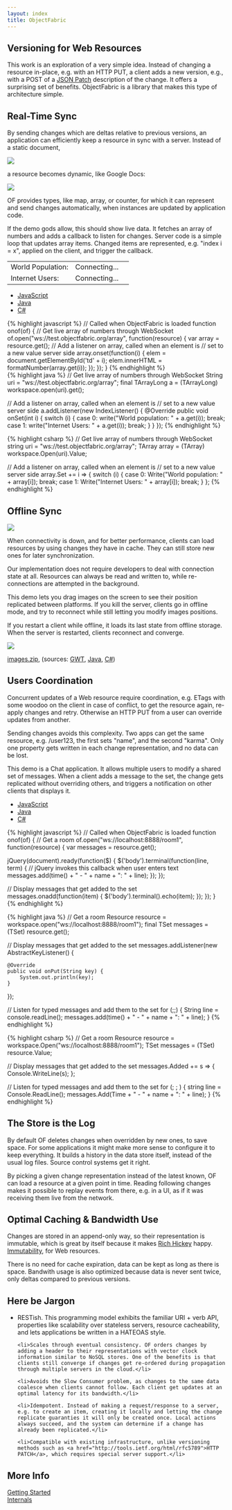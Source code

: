 ```yaml
---
layout: index
title: ObjectFabric
---
```


## Versioning for Web Resources

This work is an exploration of a very simple idea. Instead of changing a resource in-place, e.g. with an HTTP PUT, a client adds a new version, e.g., with a POST of a [JSON Patch](http://tools.ietf.org/html/draft-ietf-appsawg-json-patch-03) description of the change. It offers a surprising set of benefits. ObjectFabric is a library that makes this type of architecture simple.

## Real-Time Sync

By sending changes which are deltas relative to previous versions, an application can efficiently keep a resource in sync with a server. Instead of a static document,

<img class="rest" src="/images/rest.png"/>

a resource becomes dynamic, like Google Docs:

<img class="real-time" src="/images/real-time.png"/>

OF provides types, like map, array, or counter, for which it can represent and send changes automatically, when instances are updated by application code.

If the demo gods allow, this should show live data. It fetches an array of numbers and adds a callback to listen for changes. Server code is a simple loop that updates array items. Changed items are represented, e.g. "index i = x", applied on the client, and trigger the callback.

<table>
  <tr>
    <td class="demo">World Population:</td>
    <td class="demo" id='td0'>Connecting...</td>
    <td></td>
  </tr>
  <tr>
    <td class="demo">Internet Users:</td>
    <td class="demo" id='td1'>Connecting...</td>
    <td></td>
  </tr>
</table>

<div id="array">
<ul>
    <li><a href="#array-1">JavaScript</a></li>
    <li><a href="#array-2">Java</a></li>
    <li><a href="#array-3">C#</a></li>
</ul>

<div id="array-1">
{% highlight javascript %}
// Called when ObjectFabric is loaded
function onof(of) {
  // Get live array of numbers through WebSocket
  of.open("ws://test.objectfabric.org/array", function(resource) {
    var array = resource.get();
    // Add a listener on array, called when an element is
    // set to a new value server side
    array.onset(function(i) {
      elem = document.getElementById('td' + i);
      elem.innerHTML = formatNumber(array.get(i));
    });
  });
}
{% endhighlight %}
</div>

<div id="array-2">
{% highlight java %}
// Get live array of numbers through WebSocket
String uri = "ws://test.objectfabric.org/array";
final TArrayLong a = (TArrayLong) workspace.open(uri).get();

// Add a listener on array, called when an element is
// set to a new value server side
a.addListener(new IndexListener() {
    @Override
    public void onSet(int i) {
        switch (i) {
            case 0:
                write("World population: " + a.get(i));
                break;
            case 1:
                write("Internet Users: " + a.get(i));
                break;
        }
    }
});
{% endhighlight %}
</div>

<div id="array-3">
{% highlight csharp %}
// Get live array of numbers through WebSocket
string uri = "ws://test.objectfabric.org/array";
TArray<long> array = (TArray<long>) workspace.Open(uri).Value;

// Add a listener on array, called when an element is
// set to a new value server side
array.Set += i =>
{
    switch (i)
    {
        case 0:
            Write("World population: " + array[i]);
            break;
        case 1:
            Write("Internet Users: " + array[i]);
            break;
    }
};
{% endhighlight %}
</div>
</div>

## Offline Sync

<img class="offline" src='/images/offline.png'/>

When connectivity is down, and for better performance, clients can load resources by using changes they have in cache. They can still store new ones for later synchronization.

Our implementation does not require developers to deal with connection state at all. Resources can always be read and written to, while re-connections are attempted in the background.

This demo lets you drag images on the screen to see their position replicated between platforms. If you kill the server, clients go in offline mode, and try to reconnect while still letting you modify images positions.

If you restart a client while offline, it loads its last state from offline storage. When the server is restarted, clients reconnect and converge.

<img class="images" src="/images/images.png"/>

[images.zip](https://github.com/downloads/objectfabric/objectfabric/images.zip), (sources: [GWT](https://github.com/objectfabric/objectfabric/blob/master/objectfabric.examples/gwt.sample_images/src/main/java/examples/client/Main.java), [Java](https://github.com/objectfabric/objectfabric/blob/master/objectfabric.examples/java/src/main/java/sample_images/Images.java), [C#](https://github.com/objectfabric/objectfabric/blob/master/objectfabric.examples/csharp/Sample%20Images/MainWindow.xaml.cs))

## Users Coordination

Concurrent updates of a Web resource require coordination, e.g. ETags with some woodoo on the client in case of conflict, to get the resource again, re-apply changes and retry. Otherwise an HTTP PUT from a user can override updates from another.

Sending changes avoids this complexity. Two apps can get the same resource, e.g. /user123, the first sets "name", and the second "karma". Only one property gets written in each change representation, and no data can be lost.

This demo is a Chat application. It allows multiple users to modify a shared set of messages. When a client adds a message to the set, the change gets replicated without overriding others, and triggers a notification on other clients that displays it.

<div id="chat">
<ul>
    <li><a href="#chat-1">JavaScript</a></li>
    <li><a href="#chat-2">Java</a></li>
    <li><a href="#chat-3">C#</a></li>
</ul>

<div id="chat-1">
{% highlight javascript %}
// Called when ObjectFabric is loaded
function onof(of) {
// Get a room
of.open("ws://localhost:8888/room1", function(resource) {
  var messages = resource.get();

  jQuery(document).ready(function($) {
    $('body').terminal(function(line, term) {
      // jQuery invokes this callback when user enters text
      messages.add(time() + " - " + name + ": " + line);
    });
  });

  // Display messages that get added to the set
  messages.onadd(function(item) {
    $('body').terminal().echo(item);
  });
});
}
{% endhighlight %}
</div>

<div id="chat-2">
{% highlight java %}
// Get a room
Resource resource = workspace.open("ws://localhost:8888/room1");
final TSet<String> messages = (TSet) resource.get();

// Display messages that get added to the set
messages.addListener(new AbstractKeyListener<String>() {

    @Override
    public void onPut(String key) {
        System.out.println(key);
    }
});

// Listen for typed messages and add them to the set
for (;;) {
    String line = console.readLine();
    messages.add(time() + " - " + name + ": " + line);
}
{% endhighlight %}
</div>

<div id="chat-3">
{% highlight csharp %}
// Get a room
Resource resource = workspace.Open("ws://localhost:8888/room1");
TSet<string> messages = (TSet<string>) resource.Value;

// Display messages that get added to the set
messages.Added += s =>
{
    Console.WriteLine(s);
};

// Listen for typed messages and add them to the set
for (; ; )
{
    string line = Console.ReadLine();
    messages.Add(Time + " - " + name + ": " + line);
}
{% endhighlight %}
</div>
</div>

## The Store is the Log

By default OF deletes changes when overridden by new ones, to save space. For some applications it might make more sense to configure it to keep everything. It builds a history in the data store itself, instead of the usual log files. Source control systems get it right.

By picking a given change representation instead of the latest known, OF can load a resource at a given point in time. Reading following changes makes it possible to replay events from there, e.g. in a UI, as if it was receiving them live from the network.

## Optimal Caching & Bandwidth Use

Changes are stored in an append-only way, so their representation is immutable, which is great by itself because it makes [Rich Hickey](https://twitter.com/fakerichhickey) happy. [Immutability](http://www.infoq.com/presentations/Value-Values), for Web resources.

There is no need for cache expiration, data can be kept as long as there is space. Bandwith usage is also optimized because data is never sent twice, only deltas compared to previous versions.

## Here be Jargon

<div class="jargon">
<ul>
    <li>RESTish. This programming model exhibits the familiar URI + verb API, properties like scalability over stateless servers, resource cacheability, and lets applications be written in a HATEOAS style.</li>

    <li>Scales through eventual consistency. OF orders changes by adding a header to their representations with vector clock information similar to NoSQL stores. One of the benefits is that clients still converge if changes get re-ordered during propagation through multiple servers in the cloud.</li>

    <li>Avoids the Slow Consumer problem, as changes to the same data coalesce when clients cannot follow. Each client get updates at an optimal latency for its bandwidth.</li>

	<li>Idempotent. Instead of making a request/response to a server, e.g. to create an item, creating it locally and letting the change replicate guaranties it will only be created once. Local actions always succeed, and the system can determine if a change has already been replicated.</li>

	<li>Compatible with existing infrastructure, unlike versioning methods such as <a href="http://tools.ietf.org/html/rfc5789">HTTP PATCH</a>, which requires special server support.</li>
</ul>
</div>

## More Info

[Getting Started](https://github.com/objectfabric/objectfabric/wiki/Home#wiki-implementations)<br>
[Internals](https://github.com/objectfabric/objectfabric/wiki/Home#wiki-internals)